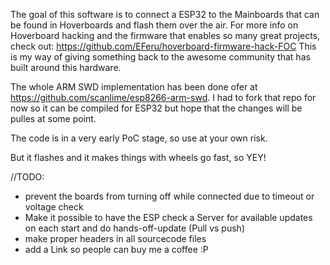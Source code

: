 The goal of this software is to connect a ESP32 to the Mainboards that can be found in Hoverboards and flash them over the air.
For more info on Hoverboard hacking and the firmware that enables so many great projects, check out: https://github.com/EFeru/hoverboard-firmware-hack-FOC
This is my way of giving something back to the awesome community that has built around this hardware.

The whole ARM SWD implementation has been done ofer at https://github.com/scanlime/esp8266-arm-swd.
I had to fork that repo for now so it can be compiled for ESP32 but hope that the changes will be pulles at some point.

The code is in a very early PoC stage, so use at your own risk.

But it flashes and it makes things with wheels go fast, so YEY!


//TODO:
- prevent the boards from turning off while connected due to timeout or voltage check
- Make it possible to have the ESP check a Server for available updates on each start and do hands-off-update (Pull vs push)
- make proper headers in all sourcecode files
- add a Link so people can buy me a coffee :P
